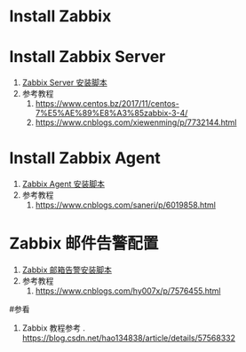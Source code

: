 # Install Zabbix
# Install Zabbix Server
1. [Zabbix Server 安装脚本](./install_zabbix_server.sh)
1. 参考教程
	1. https://www.centos.bz/2017/11/centos-7%E5%AE%89%E8%A3%85zabbix-3-4/
	1. https://www.cnblogs.com/xiewenming/p/7732144.html
# Install Zabbix Agent
1. [Zabbix Agent 安装脚本](./install_zabbix_agent.sh)  
1. 参考教程
	1. https://www.cnblogs.com/saneri/p/6019858.html
# Zabbix 邮件告警配置
1. [Zabbix 邮箱告警安装脚本](./install_zabbix_agent.sh) 
1. 参考教程
	1. https://www.cnblogs.com/hy007x/p/7576455.html

#参看
1. Zabbix 教程参考 . https://blog.csdn.net/hao134838/article/details/57568332